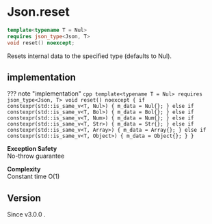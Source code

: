 # **Json.reset**

```cpp
template<typename T = Nul>
requires json_type<Json, T>
void reset() noexcept;
```

Resets internal data to the specified type (defaults to Nul).

## implementation

??? note "implementation"
    ```cpp
    template<typename T = Nul>
    requires json_type<Json, T>
    void reset() noexcept {
        if constexpr(std::is_same_v<T, Nul>) {
            m_data = Nul{};
        } else if constexpr(std::is_same_v<T, Bol>) {
            m_data = Bol{};
        } else if constexpr(std::is_same_v<T, Num>) {
            m_data = Num{};
        } else if constexpr(std::is_same_v<T, Str>) {
            m_data = Str{};
        } else if constexpr(std::is_same_v<T, Array>) {
            m_data = Array{};
        } else if constexpr(std::is_same_v<T, Object>) {
            m_data = Object{};
        }
    }
    ```

**Exception Safety**  
No-throw guarantee

**Complexity**  
Constant time O(1)


## Version

Since v3.0.0 .
